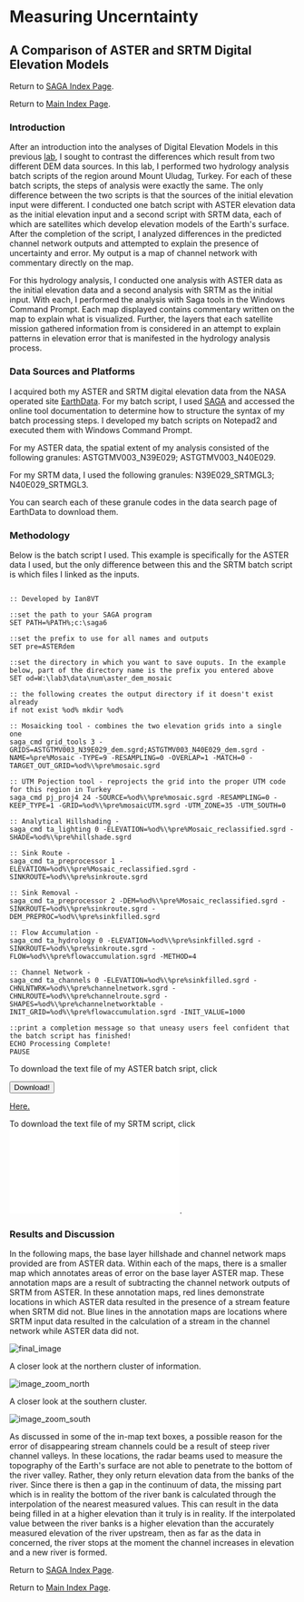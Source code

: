 # Measuring Uncerntainty
## A Comparison of ASTER and SRTM Digital Elevation Models

Return to [SAGA Index Page](../saga_index.md).

Return to [Main Index Page](../../index.md).

### Introduction

After an introduction into the analyses of Digital Elevation Models in this previous [lab](../kilimanjaro/aa_saga_lab.md), I sought to contrast the differences which result from two different DEM data sources. In this lab, I performed two hydrology analysis batch scripts of the region around Mount Uludag, Turkey. For each of these batch scripts, the steps of analysis were exactly the same. The only difference between the two scripts is that the sources of the initial elevation input were different. I conducted one batch script with ASTER elevation data as the initial elevation input and a second script with SRTM data, each of which are satellites which develop elevation models of the Earth's surface. After the completion of the script, I analyzed differences in the predicted channel network outputs and attempted to explain the presence of uncertainty and error. My output is a map of channel network with commentary directly on the map.

For this hydrology analysis, I conducted one analysis with ASTER data as the initial elevation data and a second analysis with SRTM as the initial input. With each, I performed the analysis with Saga tools in the Windows Command Prompt. Each map displayed contains commentary written on the map to explain what is visualized. Further, the layers that each satellite mission gathered information from is considered in an attempt to explain patterns in elevation error that is manifested in the hydrology analysis process. 

### Data Sources and Platforms

I acquired both my ASTER and SRTM digital elevation data from the NASA operated site [EarthData](https://earthdata.nasa.gov/). For my batch script, I used [SAGA](http://www.saga-gis.org/) and accessed the online tool documentation to determine how to structure the syntax of my batch processing steps. I developed my batch scripts on Notepad2 and executed them with Windows Command Prompt. 

For my ASTER data, the spatial extent of my analysis consisted of the following granules: ASTGTMV003_N39E029; ASTGTMV003_N40E029.

For my SRTM data, I used the following granules: N39E029_SRTMGL3; N40E029_SRTMGL3.

You can search each of these granule codes in the data search page of EarthData to download them. 


### Methodology

Below is the batch script I used. This example is specifically for the ASTER data I used, but the only difference between this and the SRTM batch script is which files I linked as the inputs. 

```

:: Developed by Ian8VT

::set the path to your SAGA program
SET PATH=%PATH%;c:\saga6

::set the prefix to use for all names and outputs
SET pre=ASTERdem

::set the directory in which you want to save ouputs. In the example below, part of the directory name is the prefix you entered above
SET od=W:\lab3\data\num\aster_dem_mosaic

:: the following creates the output directory if it doesn't exist already
if not exist %od% mkdir %od%

:: Mosaicking tool - combines the two elevation grids into a single one
saga_cmd grid_tools 3 -GRIDS=ASTGTMV003_N39E029_dem.sgrd;ASTGTMV003_N40E029_dem.sgrd -NAME=%pre%Mosaic -TYPE=9 -RESAMPLING=0 -OVERLAP=1 -MATCH=0 -TARGET_OUT_GRID=%od%\%pre%mosaic.sgrd

:: UTM Pojection tool - reprojects the grid into the proper UTM code for this region in Turkey
saga_cmd pj_proj4 24 -SOURCE=%od%\%pre%mosaic.sgrd -RESAMPLING=0 -KEEP_TYPE=1 -GRID=%od%\%pre%mosaicUTM.sgrd -UTM_ZONE=35 -UTM_SOUTH=0

:: Analytical Hillshading - 
saga_cmd ta_lighting 0 -ELEVATION=%od%\%pre%Mosaic_reclassified.sgrd -SHADE=%od%\%pre%hillshade.sgrd

:: Sink Route -
saga_cmd ta_preprocessor 1 -ELEVATION=%od%\%pre%Mosaic_reclassified.sgrd -SINKROUTE=%od%\%pre%sinkroute.sgrd

:: Sink Removal -
saga_cmd ta_preprocessor 2 -DEM=%od%\%pre%Mosaic_reclassified.sgrd -SINKROUTE=%od%\%pre%sinkroute.sgrd -DEM_PREPROC=%od%\%pre%sinkfilled.sgrd

:: Flow Accumulation -
saga_cmd ta_hydrology 0 -ELEVATION=%od%\%pre%sinkfilled.sgrd -SINKROUTE=%od%\%pre%sinkroute.sgrd -FLOW=%od%\%pre%flowaccumulation.sgrd -METHOD=4

:: Channel Network - 
saga_cmd ta_channels 0 -ELEVATION=%od%\%pre%sinkfilled.sgrd -CHNLNTWRK=%od%\%pre%channelnetwork.sgrd -CHNLROUTE=%od%\%pre%channelroute.sgrd -SHAPES=%od%\%pre%channelnetworktable -INIT_GRID=%od%\%pre%flowaccumulation.sgrd -INIT_VALUE=1000

::print a completion message so that uneasy users feel confident that the batch script has finished!
ECHO Processing Complete!
PAUSE

```

To download the text file of my ASTER batch sript, click <form method="get" action="/saga/uludag/aster_dem_complete.txt">
   <button type="submit">Download!</button>
</form>
  
<a href="file./saga/uludag/aster_dem_complete.txt">Here.</a>

To download the text file of my SRTM script, click ![here](/saga/uludag/mosaic_srtm_complete.txt).


### Results and Discussion

In the following maps, the base layer hillshade and channel network maps provided are from ASTER data. Within each of the maps, there is a smaller map which annotates areas of error on the base layer ASTER map. These annotation maps are a result of subtracting the channel network outputs of SRTM from ASTER. In these annotation maps, red lines demonstrate locations in which ASTER data resulted in the presence of a stream feature when SRTM did not. Blue lines in the annotation maps are locations where SRTM input data resulted in the calculation of a stream in the channel network while ASTER data did not. 


![final_image](/saga/uludag/final_2.png)

A closer look at the northern cluster of information.

![image_zoom_north](/saga/uludag/final_zoom_north.png)

A closer look at the southern cluster. 

![image_zoom_south](/saga/uludag/final_zoom_south.png)

As discussed in some of the in-map text boxes, a possible reason for the error of disappearing stream channels could be a result of steep river channel valleys. In these locations, the radar beams used to measure the topography of the Earth's surface are not able to penetrate to the bottom of the river valley. Rather, they only return elevation data from the banks of the river. Since there is then a gap in the continuum of data, the missing part which is in reality the bottom of the river bank is calculated through the interpolation of the nearest measured values. This can result in the data being filled in at a higher elevation than it truly is in reality. If the interpolated value between the river banks is a higher elevation than the accurately measured elevation of the river upstream, then as far as the data in concerned, the river stops at the moment the channel increases in elevation and a new river is formed. 

Return to [SAGA Index Page](../saga_index.md).

Return to [Main Index Page](../../index.md).
